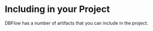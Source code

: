 # Including in your Project

DBFlow has a number of artifacts that you can include in the project.





